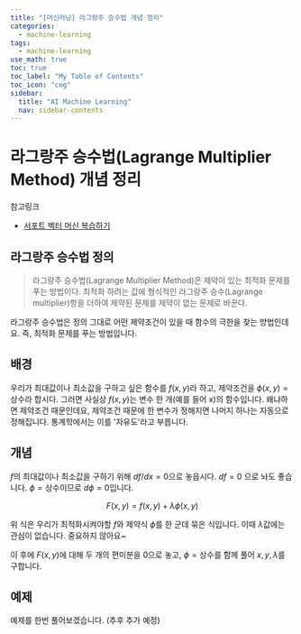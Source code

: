 ```yaml
---
title: "[머신러닝] 라그랑주 승수법 개념 정리" 
categories:
  - machine-learning
tags:
  - machine-learning
use_math: true
toc: true
toc_label: "My Table of Contents"
toc_icon: "cog"
sidebar:
  title: "AI Machine Learning"
  nav: sidebar-contents
---
```


# 라그랑주 승수법(Lagrange Multiplier Method) 개념 정리

참고링크
* [서포트 벡터 머신 복습하기](https://losskatsu.github.io/machine-learning/svm/)

## 라그랑주 승수법 정의

> 라그랑주 승수법(Lagrange Multiplier Method)은 제약이 있는 최적화 문제를 푸는 방법이다. 최적화 하려는 값에 형식적인 라그랑주 승수(Lagrange multiplier)항을 더하여 제약된 문제를 제약이 없는 문제로 바꾼다.

라그랑주 승수법은 정의 그대로 어떤 제약조건이 있을 때 함수의 극한을 찾는 방법인데요. 즉, 최적화 문제를 푸는 방법입니다. 

## 배경

우리가 최대값이나 최소값을 구하고 싶은 함수를 $f(x,y)$라 하고, 제약조건을 $\phi(x,y)=\text{상수}$라 합시다. 
그러면 사실상 $f(x,y)$는 변수 한 개(예를 들어 x)의 함수입니다. 
왜냐하면 제약조건 때문인데요, 제약조건 때문에 한 변수가 정해지면 나머지 하나는 자동으로 정해집니다. 
통계학에서는 이를 '자유도'라고 부릅니다. 

## 개념

$f$의 최대값이나 최소값을 구하기 위해 $df/dx = 0$으로 놓읍시다. $df=0$ 으로 놔도 좋습니다. 
$\phi=\text{상수}$이므로 $d\phi=0$입니다.

$$ F(x,y) = f(x,y) + \lambda\phi(x,y) $$

위 식은 우리가 최적화시켜야할 $f$와 제약식 $\phi$를 한 군데 묶은 식입니다. 
이때 $\lambda$값에는 관심이 없습니다. 중요하지 않아요~

이 후에 $F(x,y)$에 대해 두 개의 편미분을 0으로 놓고, $\phi=\text{상수}$를 함께 풀어 $x,y,\lambda$를 구합니다.

## 예제

예제를 한번 풀어보겠습니다. (추후 추가 예정)
